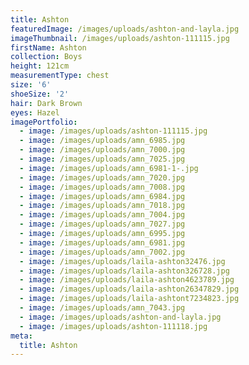 ```yaml
---
title: Ashton
featuredImage: /images/uploads/ashton-and-layla.jpg
imageThumbnail: /images/uploads/ashton-111115.jpg
firstName: Ashton
collection: Boys
height: 121cm
measurementType: chest
size: '6'
shoeSize: '2'
hair: Dark Brown
eyes: Hazel
imagePortfolio:
  - image: /images/uploads/ashton-111115.jpg
  - image: /images/uploads/amn_6985.jpg
  - image: /images/uploads/amn_7000.jpg
  - image: /images/uploads/amn_7025.jpg
  - image: /images/uploads/amn_6981-1-.jpg
  - image: /images/uploads/amn_7020.jpg
  - image: /images/uploads/amn_7008.jpg
  - image: /images/uploads/amn_6984.jpg
  - image: /images/uploads/amn_7018.jpg
  - image: /images/uploads/amn_7004.jpg
  - image: /images/uploads/amn_7027.jpg
  - image: /images/uploads/amn_6995.jpg
  - image: /images/uploads/amn_6981.jpg
  - image: /images/uploads/amn_7002.jpg
  - image: /images/uploads/laila-ashton32476.jpg
  - image: /images/uploads/laila-ashton326728.jpg
  - image: /images/uploads/laila-ashton4623789.jpg
  - image: /images/uploads/laila-ashton26347829.jpg
  - image: /images/uploads/laila-ashtont7234823.jpg
  - image: /images/uploads/amn_7043.jpg
  - image: /images/uploads/ashton-and-layla.jpg
  - image: /images/uploads/ashton-111118.jpg
meta:
  title: Ashton
---
```


